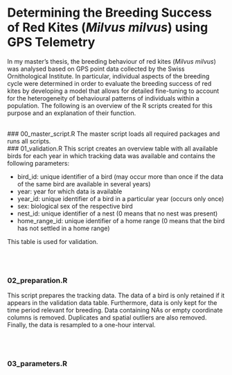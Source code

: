 # Determining the Breeding Success of Red Kites (*Milvus milvus*) using GPS Telemetry
In my master’s thesis, the breeding behaviour of red kites (*Milvus milvus*) was analysed based on GPS point data collected by the Swiss Ornithological Institute. In particular, individual aspects of the breeding cycle were determined in order to evaluate the breeding success of red kites by developing a model that allows for detailed fine-tuning to account for the heterogeneity of behavioural patterns of individuals within a population. The following is an overview of the R scripts created for this purpose and an explanation of their function.

<br/>
### 00_master_script.R
The master script loads all required packages and runs all scripts.

<br/>
### 01_validation.R
This script creates an overview table with all available birds for each year in which tracking data was available and contains the following parameters:

- bird_id: unique identifier of a bird (may occur more than once if the data of the same bird are available in several years)
- year: year for which data is available
- year_id: unique identifier of a bird in a particular year (occurs only once)
- sex: biological sex of the respective bird
- nest_id: unique identifier of a nest (0 means that no nest was present)
- home_range_id: unique identifier of a home range (0 means that the bird has not settled in a home range)

This table is used for validation.

<br />
<br />

### 02_preparation.R
This script prepares the tracking data. The data of a bird is only retained if it appears in the validation data table. Furthermore, data is only kept for the time period relevant for breeding. Data containing NAs or empty coordinate columns is removed. Duplicates and spatial outliers are also removed. Finally, the data is resampled to a one-hour interval.

<br />
<br />

### 03_parameters.R
